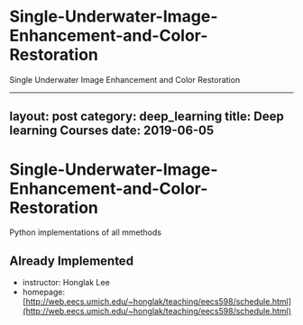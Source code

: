 # Single-Underwater-Image-Enhancement-and-Color-Restoration
Single Underwater Image Enhancement and Color Restoration


---
layout: post
category: deep_learning
title: Deep learning Courses
date: 2019-06-05
---


<h1>Single-Underwater-Image-Enhancement-and-Color-Restoration</h1>

Python implementations of all mmethods


## Already Implemented


- instructor: Honglak Lee
- homepage: [http://web.eecs.umich.edu/~honglak/teaching/eecs598/schedule.html](http://web.eecs.umich.edu/~honglak/teaching/eecs598/schedule.html)

